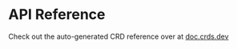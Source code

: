 # API Reference

Check out the auto-generated CRD reference over at [doc.crds.dev](https://doc.crds.dev/github.com/containeroo/cloudflare-operator)
